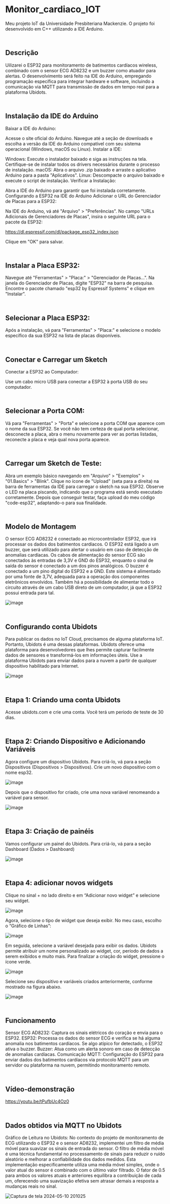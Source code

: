 # Monitor_cardiaco_IOT
Meu projeto IoT da Universidade Presbiteriana Mackenzie. O projeto foi desenvolvido em C++ utilizando a IDE Arduino.

## <br> Descrição
Uilizarei o ESP32 para monitoramento de batimentos cardíacos wireless, 
combinado com o sensor ECG AD8232 e um buzzer como atuador para alertas. O 
desenvolvimento será feito na IDE do Arduino, empregando programação 
específica para integrar hardware e software, incluindo a comunicação via MQTT 
para transmissão de dados em tempo real para a plataforma Ubidots.

## <br> Instalação da IDE do Arduino
Baixar a IDE do Arduino:

Acesse o site oficial do Arduino.
Navegue até a seção de downloads e escolha a versão da IDE do Arduino compatível com seu sistema operacional (Windows, macOS ou Linux).
Instalar a IDE:

Windows: Execute o instalador baixado e siga as instruções na tela. Certifique-se de instalar todos os drivers necessários durante o processo de instalação.
macOS: Abra o arquivo .zip baixado e arraste o aplicativo Arduino para a pasta "Aplicativos".
Linux: Descompacte o arquivo baixado e execute o script de instalação.
Verificar a Instalação:

Abra a IDE do Arduino para garantir que foi instalada corretamente.
Configurando a ESP32 na IDE do Arduino
Adicionar o URL do Gerenciador de Placas para a ESP32:

Na IDE do Arduino, vá até "Arquivo" > "Preferências".
No campo "URLs Adicionais de Gerenciadores de Placas", insira o seguinte URL para o pacote da ESP32:

https://dl.espressif.com/dl/package_esp32_index.json

Clique em "OK" para salvar.

## <br> Instalar a Placa ESP32:

Navegue até "Ferramentas" > "Placa:" > "Gerenciador de Placas...".
Na janela do Gerenciador de Placas, digite "ESP32" na barra de pesquisa.
Encontre o pacote chamado "esp32 by Espressif Systems" e clique em "Instalar".

## <br> Selecionar a Placa ESP32:

Após a instalação, vá para "Ferramentas" > "Placa:" e selecione o modelo específico da sua ESP32 na lista de placas disponíveis.

## <br> Conectar e Carregar um Sketch
Conectar a ESP32 ao Computador:

Use um cabo micro USB para conectar a ESP32 à porta USB do seu computador.

## <br> Selecionar a Porta COM:

Vá para "Ferramentas" > "Porta" e selecione a porta COM que aparece com o nome da sua ESP32. Se você não tem certeza de qual porta selecionar, desconecte a placa, abra o menu novamente para ver as portas listadas, reconecte a placa e veja qual nova porta aparece.

## <br> Carregar um Sketch de Teste:

Abra um exemplo básico navegando em "Arquivo" > "Exemplos" > "01.Basics" > "Blink".
Clique no ícone de "Upload" (seta para a direita) na barra de ferramentas da IDE para carregar o sketch na sua ESP32.
Observe o LED na placa piscando, indicando que o programa está sendo executado corretamente.
Depois que conseguir testar, faça upload do meu código "code-esp32", adaptando-o para sua finalidade.



## <br> Modelo de Montagem 

O sensor ECG AD8232 é conectado ao microcontrolador ESP32, que irá processar os dados dos batimentos cardíacos. O ESP32 está ligado a um buzzer, que será utilizado para alertar o usuário em caso de detecção de anomalias cardíacas. Os cabos de alimentação do sensor ECG são conectados às entradas de 3,3V e GND do ESP32, enquanto o sinal de saída do sensor é conectado a um dos pinos analógicos. O buzzer é conectado a um pino digital do ESP32 e a GND. Este sistema é alimentado por uma fonte de 3,7V, adequada para a operação dos componentes eletrônicos envolvidos. Também há a possibilidade de alimentar todo o circuito através de um cabo USB direto de um computador, já que a ESP32 possui entrada para tal.

![image](https://github.com/pedrojhenrique/monitor-cardiaco-IoT/assets/105826347/b08592e9-1129-4684-b1df-b84bd5339e8e)


## <br> Configurando conta Ubidots

Para publicar os dados no IoT Cloud, precisamos de alguma plataforma IoT. Portanto, Ubidots é uma dessas plataformas. Ubidots oferece uma plataforma para desenvolvedores que lhes permite capturar facilmente dados de sensores e transformá-los em informações úteis. Use a plataforma Ubidots para enviar dados para a nuvem a partir de qualquer dispositivo habilitado para Internet.

![image](https://github.com/pedrojhenrique/monitor-cardiaco-IoT/assets/105826347/8fab43f3-b999-438e-8804-7296ab05c5a7)

## <br> Etapa 1: Criando uma conta Ubidots

Acesse ubidots.com e crie uma conta. Você terá um período de teste de 30 dias.

## <br> Etapa 2: Criando Dispositivo e Adicionando Variáveis

Agora configure um dispositivo Ubidots. Para criá-lo, vá para a seção Dispositivos (Dispositivos > Dispositivos). Crie um novo dispositivo com o nome esp32.

![image](https://github.com/pedrojhenrique/monitor-cardiaco-IoT/assets/105826347/9426718e-4ad7-4662-9945-e9a59bd2ccdd)

Depois que o dispositivo for criado, crie uma nova variável renomeando a variável para sensor.


![image](https://github.com/pedrojhenrique/monitor-cardiaco-IoT/assets/105826347/7d07bbf5-cf7a-4797-81be-adadf4a71ac6)


## <br> Etapa 3: Criação de painéis

Vamos configurar um painel do Ubidots. Para criá-lo, vá para a seção Dashboard (Dados > Dashboard)

![image](https://github.com/pedrojhenrique/monitor-cardiaco-IoT/assets/105826347/f8a0a774-460d-411c-bc99-60e8bb5e1e2c)

## <br> Etapa 4: adicionar novos widgets

Clique no sinal + no lado direito e em “Adicionar novo widget” e selecione seu widget.

![image](https://github.com/pedrojhenrique/monitor-cardiaco-IoT/assets/105826347/2d16283b-d125-4b74-b2e7-8398a679c137)

Agora, selecione o tipo de widget que deseja exibir. No meu caso, escolho o “Gráfico de Linhas”:

![image](https://github.com/pedrojhenrique/monitor-cardiaco-IoT/assets/105826347/281b8863-ae70-4d1b-aecf-49c2e48ee9b0)

Em seguida, selecione a variável desejada para exibir os dados. Ubidots permite atribuir um nome personalizado ao widget, cor, período de dados a serem exibidos e muito mais. Para finalizar a criação do widget, pressione o ícone verde.

![image](https://github.com/pedrojhenrique/monitor-cardiaco-IoT/assets/105826347/e486c685-1d7e-4856-9b40-c2a7d277c262)

Selecione seu dispositivo e variáveis ​​criados anteriormente, conforme mostrado na figura abaixo.

![image](https://github.com/pedrojhenrique/monitor-cardiaco-IoT/assets/105826347/eaf14047-0b5f-4de1-8aac-6b5f7c418497)

## <br> Funcionamento

Sensor ECG AD8232: Captura os sinais elétricos do coração e envia para o ESP32.
ESP32: Processa os dados do sensor ECG e verifica se há alguma anomalia nos 
batimentos cardíacos. Se algo atípico for detectado, o ESP32 ativa o buzzer.
Buzzer: Atua como um alerta sonoro em caso de detecção de anomalias cardíacas.
Comunicação MQTT: Configuração do ESP32 para enviar dados dos batimentos 
cardíacos via protocolo MQTT para um servidor ou plataforma na nuvem, 
permitindo monitoramento remoto.

## <br> Vídeo-demonstração

https://youtu.be/tPufbUc4Oz0

## <br> Dados obtidos via MQTT no Ubidots

Gráfico de Leitura no Ubidots: No contexto do projeto de monitoramento de ECG utilizando o ESP32 e o sensor AD8232, implementei um filtro de média móvel para suavizar os sinais de entrada do sensor. O filtro de média móvel é uma técnica fundamental no processamento de sinais para reduzir o ruído aleatório e melhorar a confiabilidade dos dados medidos. Esta implementação especificamente utiliza uma média móvel simples, onde o valor atual do sensor é combinado com o último valor filtrado. O fator de 0.5 para ambos os valores atuais e anteriores equilibra a contribuição de cada um, oferecendo uma suavização efetiva sem atrasar demais a resposta a mudanças reais no sinal.

![Captura de tela 2024-05-10 201025](https://github.com/pedrojhenrique/monitor-cardiaco-IoT/assets/105826347/5d0239a5-b290-4bb5-ab1c-b38bcca7592d)
